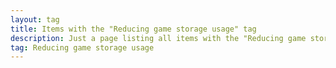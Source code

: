 ```yaml
---
layout: tag
title: Items with the "Reducing game storage usage" tag
description: Just a page listing all items with the "Reducing game storage usage" tag
tag: Reducing game storage usage
---
```

